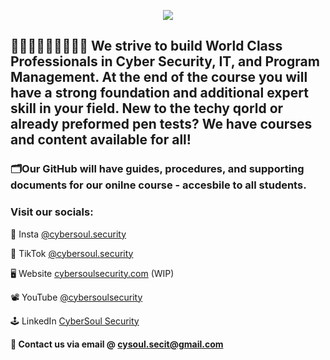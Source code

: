 <p align="center">
  <img src="https://capsule-render.vercel.app/api?type=waving&height=300&color=gradient&text=Welcome%20To%20CyberSoul%20SecurITy&fontSize=50&animation=scaleIn&fontColor=073763&section=header"/>
</p>


## 👩🏽‍💻🧑🏻‍💻👨🏿‍💻 We strive to build World Class Professionals in Cyber Security, IT, and Program Management. At the end of the course you will have a strong foundation and additional expert skill in your field. New to the techy qorld or already preformed pen tests? We have courses and content available for all!

### 🗂️Our GitHub will have guides, procedures, and supporting documents for our onilne course - accesbile to all students.


### Visit our socials:

📸 Insta [@cybersoul.security](https://www.instagram.com/cybersoul.security/)

📲 TikTok [@cybersoul.security](https://www.tiktok.com/@cybersoul.security)

🖥️ Website [cybersoulsecurity.com](https://www.cybersoulsecurity.com/) (WIP)

📽️ YouTube [@cybersoulsecurity](https://www.youtube.com/channel/UCmz6hxKwZRCBhBjN6Z2UKLA)

🕹️ LinkedIn [CyberSoul Security](https://www.linkedin.com/company/cybersoul-security/about/)


**📨 Contact us via email @ cysoul.secit@gmail.com**
